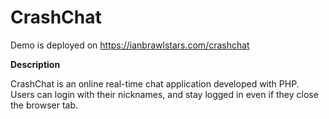 # CrashChat

Demo is deployed on https://ianbrawlstars.com/crashchat

**Description**

CrashChat is an online real-time chat application developed with PHP. Users can login with their nicknames, and stay logged in even if they close the browser tab. 
